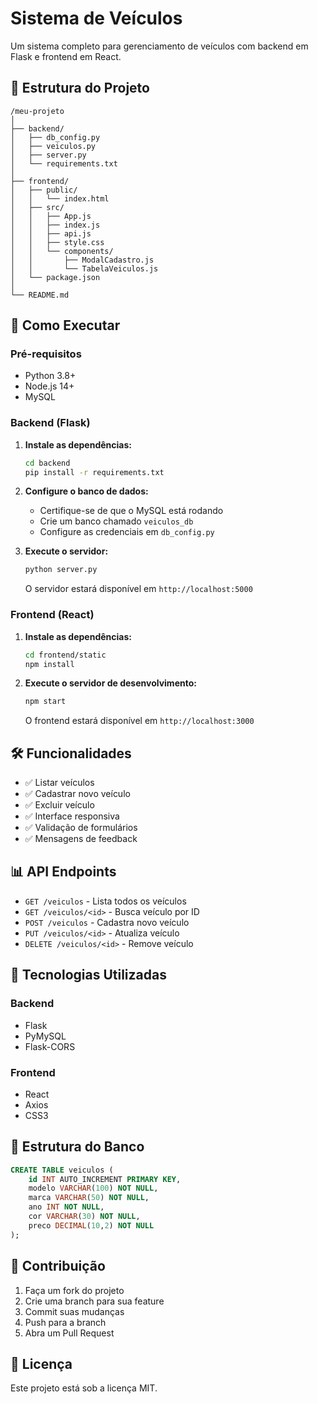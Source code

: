 # Sistema de Veículos

Um sistema completo para gerenciamento de veículos com backend em Flask e frontend em React.

## 📁 Estrutura do Projeto

```
/meu-projeto
│
├── backend/
│   ├── db_config.py
│   ├── veiculos.py
│   ├── server.py
│   └── requirements.txt
│
├── frontend/
│   ├── public/
│   │   └── index.html
│   ├── src/
│   │   ├── App.js
│   │   ├── index.js
│   │   ├── api.js
│   │   ├── style.css
│   │   └── components/
│   │       ├── ModalCadastro.js
│   │       └── TabelaVeiculos.js
│   └── package.json
│
└── README.md
```

## 🚀 Como Executar

### Pré-requisitos

- Python 3.8+
- Node.js 14+
- MySQL

### Backend (Flask)

1. **Instale as dependências:**
   ```bash
   cd backend
   pip install -r requirements.txt
   ```

2. **Configure o banco de dados:**
   - Certifique-se de que o MySQL está rodando
   - Crie um banco chamado `veiculos_db`
   - Configure as credenciais em `db_config.py`

3. **Execute o servidor:**
   ```bash
   python server.py
   ```
   O servidor estará disponível em `http://localhost:5000`

### Frontend (React)

1. **Instale as dependências:**
   ```bash
   cd frontend/static
   npm install
   ```

2. **Execute o servidor de desenvolvimento:**
   ```bash
   npm start
   ```
   O frontend estará disponível em `http://localhost:3000`

## 🛠️ Funcionalidades

- ✅ Listar veículos
- ✅ Cadastrar novo veículo
- ✅ Excluir veículo
- ✅ Interface responsiva
- ✅ Validação de formulários
- ✅ Mensagens de feedback

## 📊 API Endpoints

- `GET /veiculos` - Lista todos os veículos
- `GET /veiculos/<id>` - Busca veículo por ID
- `POST /veiculos` - Cadastra novo veículo
- `PUT /veiculos/<id>` - Atualiza veículo
- `DELETE /veiculos/<id>` - Remove veículo

## 🎨 Tecnologias Utilizadas

### Backend
- Flask
- PyMySQL
- Flask-CORS

### Frontend
- React
- Axios
- CSS3

## 📝 Estrutura do Banco

```sql
CREATE TABLE veiculos (
    id INT AUTO_INCREMENT PRIMARY KEY,
    modelo VARCHAR(100) NOT NULL,
    marca VARCHAR(50) NOT NULL,
    ano INT NOT NULL,
    cor VARCHAR(30) NOT NULL,
    preco DECIMAL(10,2) NOT NULL
);
```

## 🤝 Contribuição

1. Faça um fork do projeto
2. Crie uma branch para sua feature
3. Commit suas mudanças
4. Push para a branch
5. Abra um Pull Request

## 📄 Licença

Este projeto está sob a licença MIT. 